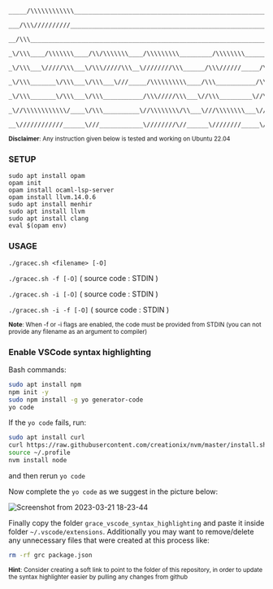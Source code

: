 ```text
_____/\\\\\\\\\\\\________________________________________________________________
 ___/\\\//////////_________________________________________________________________
  __/\\\____________________________________________________________________________
   _\/\\\____/\\\\\\\____/\\/\\\\\\\____/\\\\\\\\\_________/\\\\\\\\______/\\\\\\\\__
    _\/\\\___\/////\\\___\/\\\/////\\\__\////////\\\______/\\\//////_____/\\\/////\\\_
     _\/\\\_______\/\\\___\/\\\___\///_____/\\\\\\\\\\____/\\\___________/\\\\\\\\\\\__
      _\/\\\_______\/\\\___\/\\\___________/\\\/////\\\___\//\\\_________\//\\///////___
       _\//\\\\\\\\\\\\/____\/\\\__________\//\\\\\\\\/\\___\///\\\\\\\\___\//\\\\\\\\\\_
        __\////////////______\///____________\////////\//______\////////_____\//////////__
```
                          
<sub>**Disclaimer**: Any instruction given below is tested and working on Ubuntu 22.04</sub>

### SETUP

```
sudo apt install opam
opam init
opam install ocaml-lsp-server
opam install llvm.14.0.6
sudo apt install menhir
sudo apt install llvm
sudo apt install clang
eval $(opam env)
```
### USAGE

`./gracec.sh <filename> [-O]`

`./gracec.sh -f [-O]` ( source code : STDIN )

`./gracec.sh -i [-O]` ( source code : STDIN )

`./gracec.sh -i -f [-O]` ( source code : STDIN )

<sub>**Note**: When -f or -i flags are enabled, the code must be provided from STDIN (you can not provide any filename as an argument to compiler)</sub>

### Enable VSCode syntax highlighting

Bash commands:
```bash
sudo apt install npm
npm init -y
sudo npm install -g yo generator-code
yo code
```

If the `yo code` fails, run:
```bash
sudo apt install curl
curl https://raw.githubusercontent.com/creationix/nvm/master/install.sh | bash 
source ~/.profile
nvm install node
```
and then rerun `yo code`

Now complete the `yo code` as we suggest in the picture below:

![Screenshot from 2023-03-21 18-23-44](https://user-images.githubusercontent.com/56654089/226679987-7c045192-9217-4815-95ac-7c8c944826d6.png)


Finally copy the folder `grace_vscode_syntax_highlighting` and paste it inside folder `~/.vscode/extensions`. Additionally you may want to remove/delete any unnecessary files that were created at this process like:
```bash
rm -rf grc package.json
```

<sub>**Hint**: Consider creating a soft link to point to the folder of this repository, in order to update the syntax highlighter easier by pulling any changes from github</sub>
